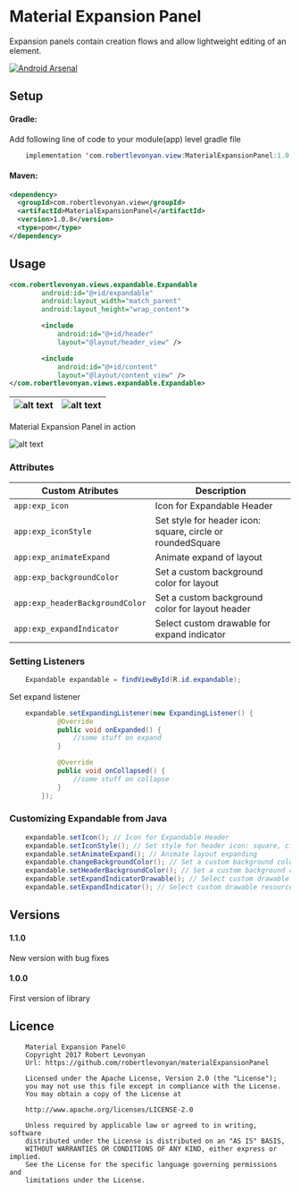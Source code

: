 # Material Expansion Panel

Expansion panels contain creation flows and allow lightweight editing of an element.

[![Android Arsenal](https://img.shields.io/badge/Android%20Arsenal-Material%20Expansion%20Panel-yellowgreen.svg?style=flat-square)](https://android-arsenal.com/details/1/6433)

## Setup

#### Gradle:

Add following line of code to your module(app) level gradle file

```java
    implementation 'com.robertlevonyan.view:MaterialExpansionPanel:1.0.8'
```

#### Maven:

```xml
<dependency>
  <groupId>com.robertlevonyan.view</groupId>
  <artifactId>MaterialExpansionPanel</artifactId>
  <version>1.0.8</version>
  <type>pom</type>
</dependency>
```

## Usage

```xml
<com.robertlevonyan.views.expandable.Expandable
        android:id="@+id/expandable"
        android:layout_width="match_parent"
        android:layout_height="wrap_content">

        <include
            android:id="@+id/header"
            layout="@layout/header_view" />

        <include
            android:id="@+id/content"
            layout="@layout/content_view" />
</com.robertlevonyan.views.expandable.Expandable>
```

|![alt text](https://github.com/robertlevonyan/materialExpansionPanel/blob/master/Images/collapsed.jpg)|![alt text](https://github.com/robertlevonyan/materialExpansionPanel/blob/master/Images/expanded.jpg)|
|----------------------------------------------------------------------------------------------|-----------|

Material Expansion Panel in action

![alt text](https://github.com/robertlevonyan/materialExpansionPanel/blob/master/Images/process.gif)

### Attributes

|Custom Atributes                |Description                                               |
|--------------------------------|----------------------------------------------------------|
|`app:exp_icon`                  |Icon for Expandable Header                                |
|`app:exp_iconStyle`             |Set style for header icon: square, circle or roundedSquare|
|`app:exp_animateExpand`         |Animate expand of layout                                  |
|`app:exp_backgroundColor`       |Set a custom background color for layout                  |
|`app:exp_headerBackgroundColor` |Set a custom background color for layout header           |
|`app:exp_expandIndicator`       |Select custom drawable for expand indicator               |

### Setting Listeners

```java
    Expandable expandable = findViewById(R.id.expandable);
```

Set expand listener
```java
    expandable.setExpandingListener(new ExpandingListener() {
            @Override
            public void onExpanded() {
                //some stuff on expand
            }

            @Override
            public void onCollapsed() {
                //some stuff on collapse
            }
        });
```

### Customizing Expandable from Java

```java
    expandable.setIcon(); // Icon for Expandable Header
    expandable.setIconStyle(); // Set style for header icon: square, circle or roundedSquare
    expandable.setAnimateExpand(); // Animate layout expanding
    expandable.changeBackgroundColor(); // Set a custom background color for layout
    expandable.setHeaderBackgroundColor(); // Set a custom background color for layout header
    expandable.setExpandIndicatorDrawable(); // Select custom drawable for expand indicator
    expandable.setExpandIndicator(); // Select custom drawable resource for expand indicator
```

## Versions

#### 1.1.0

New version with bug fixes

#### 1.0.0

First version of library

## Licence

```
    Material Expansion Panel©
    Copyright 2017 Robert Levonyan
    Url: https://github.com/robertlevonyan/materialExpansionPanel

    Licensed under the Apache License, Version 2.0 (the "License");
    you may not use this file except in compliance with the License.
    You may obtain a copy of the License at

    http://www.apache.org/licenses/LICENSE-2.0

    Unless required by applicable law or agreed to in writing, software
    distributed under the License is distributed on an "AS IS" BASIS,
    WITHOUT WARRANTIES OR CONDITIONS OF ANY KIND, either express or implied.
    See the License for the specific language governing permissions and
    limitations under the License.
```
